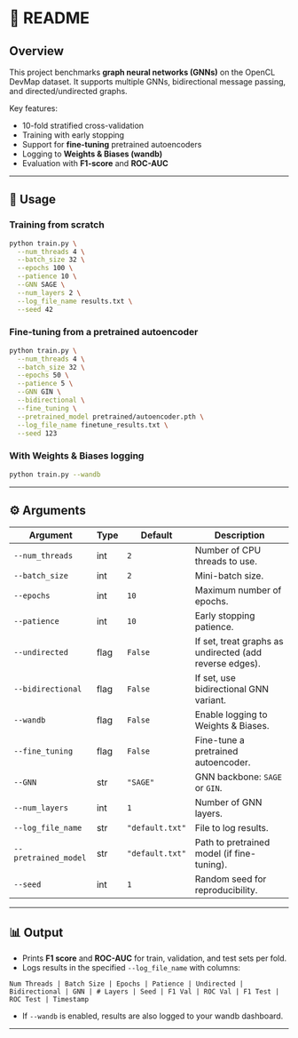 # 📘 README

## Overview

This project benchmarks **graph neural networks (GNNs)** on the OpenCL DevMap dataset.
It supports multiple GNNs, bidirectional message passing, and directed/undirected graphs. 

Key features:

* 10-fold stratified cross-validation
* Training with early stopping
* Support for **fine-tuning** pretrained autoencoders
* Logging to **Weights & Biases (wandb)**
* Evaluation with **F1-score** and **ROC-AUC**

---

## 🚀 Usage

### Training from scratch

```bash
python train.py \
  --num_threads 4 \
  --batch_size 32 \
  --epochs 100 \
  --patience 10 \
  --GNN SAGE \
  --num_layers 2 \
  --log_file_name results.txt \
  --seed 42
```

### Fine-tuning from a pretrained autoencoder

```bash
python train.py \
  --num_threads 4 \
  --batch_size 32 \
  --epochs 50 \
  --patience 5 \
  --GNN GIN \
  --bidirectional \
  --fine_tuning \
  --pretrained_model pretrained/autoencoder.pth \
  --log_file_name finetune_results.txt \
  --seed 123
```

### With Weights & Biases logging

```bash
python train.py --wandb
```

---

## ⚙️ Arguments

| Argument             | Type | Default         | Description                                             |
| -------------------- | ---- | --------------- | ------------------------------------------------------- |
| `--num_threads`      | int  | `2`             | Number of CPU threads to use.                           |
| `--batch_size`       | int  | `2`             | Mini-batch size.                                        |
| `--epochs`           | int  | `10`            | Maximum number of epochs.                               |
| `--patience`         | int  | `10`            | Early stopping patience.                                |
| `--undirected`       | flag | `False`         | If set, treat graphs as undirected (add reverse edges). |
| `--bidirectional`    | flag | `False`         | If set, use bidirectional GNN variant.                  |
| `--wandb`            | flag | `False`         | Enable logging to Weights & Biases.                     |
| `--fine_tuning`      | flag | `False`         | Fine-tune a pretrained autoencoder.                     |
| `--GNN`              | str  | `"SAGE"`        | GNN backbone: `SAGE` or `GIN`.                          |
| `--num_layers`       | int  | `1`             | Number of GNN layers.                                   |
| `--log_file_name`    | str  | `"default.txt"` | File to log results.                                    |
| `--pretrained_model` | str  | `"default.txt"` | Path to pretrained model (if fine-tuning).              |
| `--seed`             | int  | `1`             | Random seed for reproducibility.                        |

---

## 📊 Output

* Prints **F1 score** and **ROC-AUC** for train, validation, and test sets per fold.
* Logs results in the specified `--log_file_name` with columns:

```
Num Threads | Batch Size | Epochs | Patience | Undirected | Bidirectional | GNN | # Layers | Seed | F1 Val | ROC Val | F1 Test | ROC Test | Timestamp
```

* If `--wandb` is enabled, results are also logged to your wandb dashboard.

---
